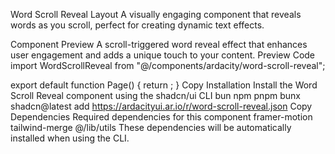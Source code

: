 Word Scroll Reveal
Layout
A visually engaging component that reveals words as you scroll, perfect for creating dynamic text effects.

Component Preview
A scroll-triggered word reveal effect that enhances user engagement and adds a unique touch to your content.
Preview
Code
import WordScrollReveal from "@/components/ardacity/word-scroll-reveal";

export default function Page() {
  return <WordScrollReveal />;
}
Copy
Installation
Install the Word Scroll Reveal component using the shadcn/ui CLI
bun
npm
pnpm
bunx shadcn@latest add https://ardacityui.ar.io/r/word-scroll-reveal.json
Copy
Dependencies
Required dependencies for this component
framer-motion
tailwind-merge
@/lib/utils
These dependencies will be automatically installed when using the CLI.